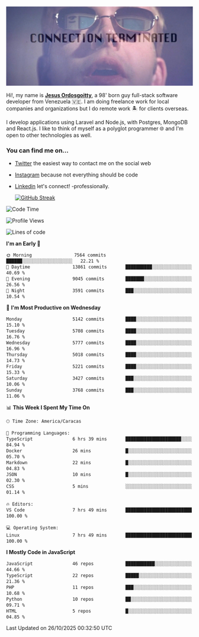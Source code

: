 ![hackers movie reference](./disconnected.jpg)

Hi!, my name is [**Jesus Ordosgoitty**](https://jodaz.dev), a 98' born guy full-stack software developer from Venezuela 🇻🇪. I am doing freelance work for local companies and organizations but I do remote work 🏝️ for clients overseas. 

I develop applications using Laravel and Node.js, with Postgres, MongoDB and React.js. I like to think of myself as a polyglot programmer 🌐 and I'm open to other technologies as well.

### You can find me on...

- [Twitter](https://twitter.com/jodaz_) the easiest way to contact me on the social web
- [Instagram](https://instagram.com/jodaz_) because not everything should be code
- [Linkedin](https://linkedin.com/in/jodaz) let's connect! -professionally.


    [![GitHub Streak](https://streak-stats.demolab.com?user=jodaz&theme=tokyonight)](https://git.io/streak-stats)

<!--START_SECTION:waka-->
![Code Time](http://img.shields.io/badge/Code%20Time-11%2C412%20hrs%2027%20mins-blue)

![Profile Views](http://img.shields.io/badge/Profile%20Views-0-blue)

![Lines of code](https://img.shields.io/badge/From%20Hello%20World%20I%27ve%20Written-82.4%20million%20lines%20of%20code-blue)

**I'm an Early 🐤** 

```text
🌞 Morning                7564 commits        ██████░░░░░░░░░░░░░░░░░░░   22.21 % 
🌆 Daytime                13861 commits       ██████████░░░░░░░░░░░░░░░   40.69 % 
🌃 Evening                9045 commits        ███████░░░░░░░░░░░░░░░░░░   26.56 % 
🌙 Night                  3591 commits        ███░░░░░░░░░░░░░░░░░░░░░░   10.54 % 
```
📅 **I'm Most Productive on Wednesday** 

```text
Monday                   5142 commits        ████░░░░░░░░░░░░░░░░░░░░░   15.10 % 
Tuesday                  5708 commits        ████░░░░░░░░░░░░░░░░░░░░░   16.76 % 
Wednesday                5777 commits        ████░░░░░░░░░░░░░░░░░░░░░   16.96 % 
Thursday                 5018 commits        ████░░░░░░░░░░░░░░░░░░░░░   14.73 % 
Friday                   5221 commits        ████░░░░░░░░░░░░░░░░░░░░░   15.33 % 
Saturday                 3427 commits        ███░░░░░░░░░░░░░░░░░░░░░░   10.06 % 
Sunday                   3768 commits        ███░░░░░░░░░░░░░░░░░░░░░░   11.06 % 
```


📊 **This Week I Spent My Time On** 

```text
🕑︎ Time Zone: America/Caracas

💬 Programming Languages: 
TypeScript               6 hrs 39 mins       █████████████████████░░░░   84.94 % 
Docker                   26 mins             █░░░░░░░░░░░░░░░░░░░░░░░░   05.70 % 
Markdown                 22 mins             █░░░░░░░░░░░░░░░░░░░░░░░░   04.83 % 
JSON                     10 mins             █░░░░░░░░░░░░░░░░░░░░░░░░   02.30 % 
CSS                      5 mins              ░░░░░░░░░░░░░░░░░░░░░░░░░   01.14 % 

🔥 Editors: 
VS Code                  7 hrs 49 mins       █████████████████████████   100.00 % 

💻 Operating System: 
Linux                    7 hrs 49 mins       █████████████████████████   100.00 % 
```

**I Mostly Code in JavaScript** 

```text
JavaScript               46 repos            ███████████░░░░░░░░░░░░░░   44.66 % 
TypeScript               22 repos            █████░░░░░░░░░░░░░░░░░░░░   21.36 % 
PHP                      11 repos            ███░░░░░░░░░░░░░░░░░░░░░░   10.68 % 
Python                   10 repos            ██░░░░░░░░░░░░░░░░░░░░░░░   09.71 % 
HTML                     5 repos             █░░░░░░░░░░░░░░░░░░░░░░░░   04.85 % 
```




 Last Updated on 26/10/2025 00:32:50 UTC
<!--END_SECTION:waka-->
